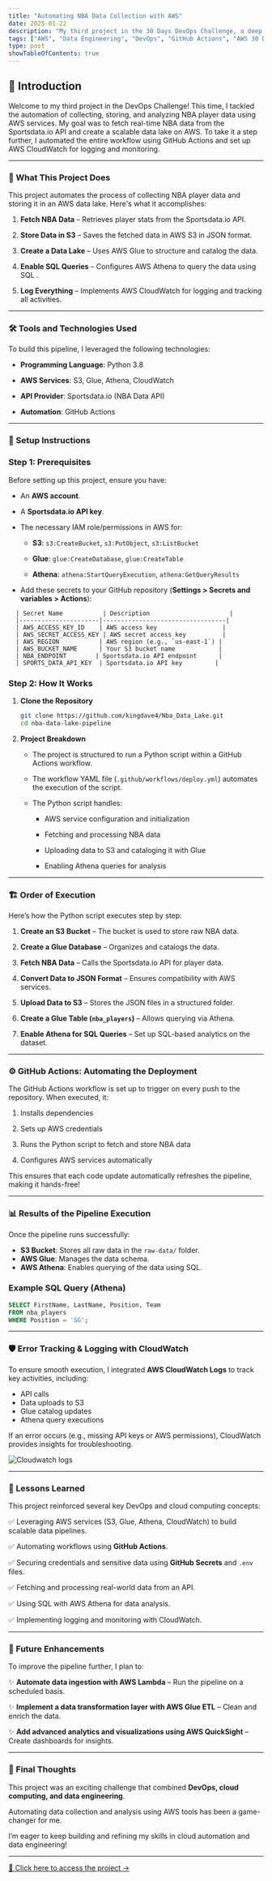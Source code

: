 ```yaml
---
title: "Automating NBA Data Collection with AWS"
date: 2025-01-22
description: "My third project in the 30 Days DevOps Challenge, a deep dive into my NBA Data Lake Pipeline, automating data collection and analysis using AWS services."
tags: ["AWS", "Data Engineering", "DevOps", "GitHub Actions", "AWS 30 Days DevOps Challenge"]
type: post
showTableOfContents: true
---
```


## 🚀 Introduction

Welcome to my third project in the DevOps Challenge! This time, I tackled the automation of collecting, storing, and analyzing NBA player data using AWS services. 
My goal was to fetch real-time NBA data from the Sportsdata.io API and create a scalable data lake on AWS. To take it a step further, I automated the entire workflow using GitHub Actions and set up AWS CloudWatch for logging and monitoring.

---

### 🏀 What This Project Does

This project automates the process of collecting NBA player data and storing it in an AWS data lake. Here's what it accomplishes:

1. **Fetch NBA Data** – Retrieves player stats from the Sportsdata.io API.

2. **Store Data in S3** – Saves the fetched data in AWS S3 in JSON format.

3. **Create a Data Lake** – Uses AWS Glue to structure and catalog the data.

4. **Enable SQL Queries** – Configures AWS Athena to query the data using SQL
.
5. **Log Everything** – Implements AWS CloudWatch for logging and tracking all activities.

---

### 🛠️ Tools and Technologies Used
To build this pipeline, I leveraged the following technologies:

- **Programming Language**: Python 3.8

- **AWS Services**: S3, Glue, Athena, CloudWatch

- **API Provider**: Sportsdata.io (NBA Data API)

- **Automation**: GitHub Actions

---

### 📝 Setup Instructions
### Step 1: Prerequisites
Before setting up this project, ensure you have:

- An **AWS account**.
- A **Sportsdata.io API key**.
- The necessary IAM role/permissions in AWS for:
  - **S3**: `s3:CreateBucket`, `s3:PutObject`, `s3:ListBucket`

  - **Glue**: `glue:CreateDatabase`, `glue:CreateTable`

  - **Athena**: `athena:StartQueryExecution`, `athena:GetQueryResults`
  
- Add these secrets to your GitHub repository (**Settings > Secrets and variables > Actions**):


```plaintext
  | Secret Name           | Description                      |
  |----------------------|----------------------------------|
  | AWS_ACCESS_KEY_ID    | AWS access key                  |
  | AWS_SECRET_ACCESS_KEY | AWS secret access key          |
  | AWS_REGION           | AWS region (e.g., `us-east-1`) |
  | AWS_BUCKET_NAME      | Your S3 bucket name            |
  | NBA_ENDPOINT        | Sportsdata.io API endpoint      |
  | SPORTS_DATA_API_KEY  | Sportsdata.io API key         |
```

### Step 2: How It Works
1. **Clone the Repository**
   ```sh
   git clone https://github.com/kingdave4/Nba_Data_Lake.git
   cd nba-data-lake-pipeline
   ```

2. **Project Breakdown**
   - The project is structured to run a Python script within a GitHub Actions workflow.

   - The workflow YAML file (`.github/workflows/deploy.yml`) automates the execution of the script.

   - The Python script handles:

     - AWS service configuration and initialization

     - Fetching and processing NBA data

     - Uploading data to S3 and cataloging it with Glue

     - Enabling Athena queries for analysis

---

### 🏗️ Order of Execution
Here’s how the Python script executes step by step:

1. **Create an S3 Bucket** – The bucket is used to store raw NBA data.

2. **Create a Glue Database** – Organizes and catalogs the data.

3. **Fetch NBA Data** – Calls the Sportsdata.io API for player data.

4. **Convert Data to JSON Format** – Ensures compatibility with AWS services.

5. **Upload Data to S3** – Stores the JSON files in a structured folder.

6. **Create a Glue Table (`nba_players`)** – Allows querying via Athena.

7. **Enable Athena for SQL Queries** – Set up SQL-based analytics on the dataset.

---

### ⚙️ GitHub Actions: Automating the Deployment
The GitHub Actions workflow is set up to trigger on every push to the repository. When executed, it:

1. Installs dependencies

2. Sets up AWS credentials

3. Runs the Python script to fetch and store NBA data

4. Configures AWS services automatically

This ensures that each code update automatically refreshes the pipeline, making it hands-free!

---

### 📊 Results of the Pipeline Execution
Once the pipeline runs successfully:

- **S3 Bucket**: Stores all raw data in the `raw-data/` folder.
- **AWS Glue**: Manages the data schema.
- **AWS Athena**: Enables querying of the data using SQL.

### Example SQL Query (Athena)
```sql
SELECT FirstName, LastName, Position, Team 
FROM nba_players 
WHERE Position = 'SG';
```

---

### 🛡️ Error Tracking & Logging with CloudWatch
To ensure smooth execution, I integrated **AWS CloudWatch Logs** to track key activities, including:

- API calls
- Data uploads to S3
- Glue catalog updates
- Athena query executions

If an error occurs (e.g., missing API keys or AWS permissions), CloudWatch provides insights for troubleshooting.


![Cloudwatch logs ](/images/cloudwatch.png)

---

### 🌟 Lessons Learned
This project reinforced several key DevOps and cloud computing concepts:

✅ Leveraging AWS services (S3, Glue, Athena, CloudWatch) to build scalable data pipelines.

✅ Automating workflows using **GitHub Actions**.

✅ Securing credentials and sensitive data using **GitHub Secrets** and `.env` files.

✅ Fetching and processing real-world data from an API.

✅ Using SQL with AWS Athena for data analysis.

✅ Implementing logging and monitoring with CloudWatch.

---

### 🔮 Future Enhancements
To improve the pipeline further, I plan to:

✨ **Automate data ingestion with AWS Lambda** – Run the pipeline on a scheduled basis.

✨ **Implement a data transformation layer with AWS Glue ETL** – Clean and enrich the data.

✨ **Add advanced analytics and visualizations using AWS QuickSight** – Create dashboards for insights.

---

### 🎯 Final Thoughts
This project was an exciting challenge that combined **DevOps, cloud computing, and data engineering**. 

Automating data collection and analysis using AWS tools has been a game-changer for me. 

I’m eager to keep building and refining my skills in cloud automation and data engineering!

---

[🔗 Click here to access the project →](/projects/nba-data-lake/)
